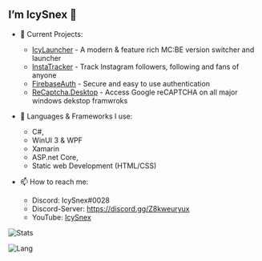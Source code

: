 ## I’m IcySnex 👋

- 👀 Current Projects:
  - [IcyLauncher](https://github.com/IcyLauncher) - A modern & feature rich MC:BE version switcher and launcher
  - [InstaTracker](https://github.com/IcySnex/InstaTracker) - Track Instagram followers, following and fans of anyone
  - [FirebaseAuth](https://github.com/IcySnex/FirebaseAuth) - Secure and easy to use authentication
  - [ReCaptcha.Desktop](https://github.com/IcySnex/ReCaptcha.Desktop) - Access Google reCAPTCHA on all major windows dekstop framwroks
  
  
- 🌱 Languages & Frameworks I use:
  - C#,
  - WinUI 3 & WPF
  - Xamarin
  - ASP.net Core,
  - Static web Development (HTML/CSS)
  
  
- 📫 How to reach me:
  - Discord: IcySnex#0028
  - Discord-Server: https://discord.gg/Z8kweuryux
  - YouTube: [IcySnex](https://www.youtube.com/channel/UCiaH5KyxTwmd57tbDLX5gmw)

![Stats](https://github-readme-stats.vercel.app/api?username=IcySnex&count_private=true&show_icons=true&theme=dark)

![Lang](https://github-readme-stats.vercel.app/api/top-langs/?username=IcySnex&theme=dark)

<!---
IcySnex/IcySnex is a ✨ special ✨ repository because its `README.md` (this file) appears on your GitHub profile.
You can click the Preview link to take a look at your changes.
--->
